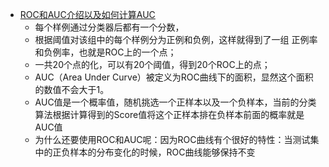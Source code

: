 * [ROC和AUC介绍以及如何计算AUC](http://alexkong.net/2013/06/introduction-to-auc-and-roc/#fnref:1)  
    * 每个样例通过分类器后都有一个分数，
    * 根据阈值对该组中的每个样例分为正例和负例，这样就得到了一组 正例率和负例率，也就是ROC上的一个点；
    * 一共20个点的化，可以有20个阈值，得到20个ROC上的点；
    * AUC（Area Under Curve）被定义为ROC曲线下的面积，显然这个面积的数值不会大于1。
    * AUC值是一个概率值，随机挑选一个正样本以及一个负样本，当前的分类算法根据计算得到的Score值将这个正样本排在负样本前面的概率就是AUC值
    * 为什么还要使用ROC和AUC呢：因为ROC曲线有个很好的特性：当测试集中的正负样本的分布变化的时候，ROC曲线能够保持不变
